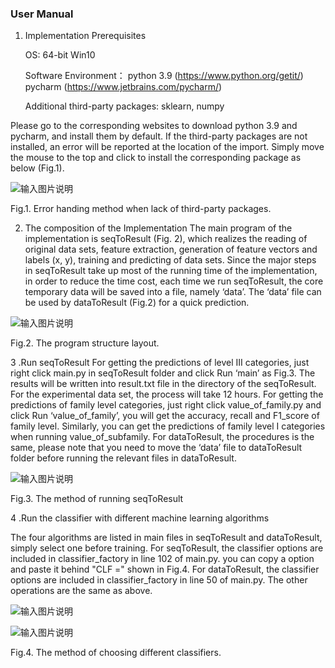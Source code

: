 ### User Manual


1.	Implementation Prerequisites

	OS: 64-bit Win10

	Software Environment：
        python 3.9  (https://www.python.org/getit/)  
	pycharm   (https://www.jetbrains.com/pycharm/)

	Additional third-party packages: sklearn, numpy


            


Please go to the corresponding websites to download python 3.9 and pycharm, and install them by default. If the third-party packages are not installed, an error will be reported at the location of the import. Simply move the mouse to the top and click to install the corresponding package as below (Fig.1).

![输入图片说明](https://images.gitee.com/uploads/images/2021/0906/183517_988cf9e9_7791951.png "1.png")
 
Fig.1. Error handing method when lack of third-party packages.

2.	The composition of the Implementation
The main program of the implementation is seqToResult (Fig. 2), which realizes the reading of original data sets, feature extraction, generation of feature vectors and labels (x, y), training and predicting of data sets. Since the major steps in seqToResult take up most of the running time of the implementation, in order to reduce the time cost, each time we run seqToResult,  the core temporary data will be saved into a file, namely ‘data’. The ‘data’ file can be used by dataToResult (Fig.2) for a quick prediction.

![输入图片说明](https://images.gitee.com/uploads/images/2021/0906/183633_78481388_7791951.png "2.png")
 
Fig.2. The program structure layout.


3 .Run seqToResult
For getting the predictions of level III categories, just right click main.py in seqToResult folder and click Run ‘main’ as Fig.3. The results will be written into result.txt file in the directory of the seqToResult. For the experimental data set, the process will take 12 hours. For getting the predictions of family level categories, just right click value_of_family.py and click Run ‘value_of_family’, you will get the accuracy, recall and F1_score of family level. Similarly, you can get the predictions of family level I categories when running value_of_subfamily. For dataToResult, the procedures is the same, please note that you need to move the ‘data’ file to dataToResult folder before running the relevant files in dataToResult.

![输入图片说明](https://images.gitee.com/uploads/images/2021/0906/183648_d3a101bd_7791951.png "3.png")
 
Fig.3.  The method of running seqToResult

4 .Run the classifier with different machine learning algorithms 

The four algorithms are listed in main files in seqToResult and dataToResult, simply select one before training. For seqToResult, the classifier options are included in classifier_factory in line 102 of main.py. you can copy a option and paste it behind "CLF =" shown in Fig.4. 
For dataToResult, the classifier options are included in classifier_factory in line 50 of main.py. The other operations are the same as above.

![输入图片说明](https://images.gitee.com/uploads/images/2021/0906/183658_0920b997_7791951.png "4.png")

![输入图片说明](https://images.gitee.com/uploads/images/2021/0906/183711_40ab79fb_7791951.png "44.png")
 
 
Fig.4. The method of choosing different classifiers.



